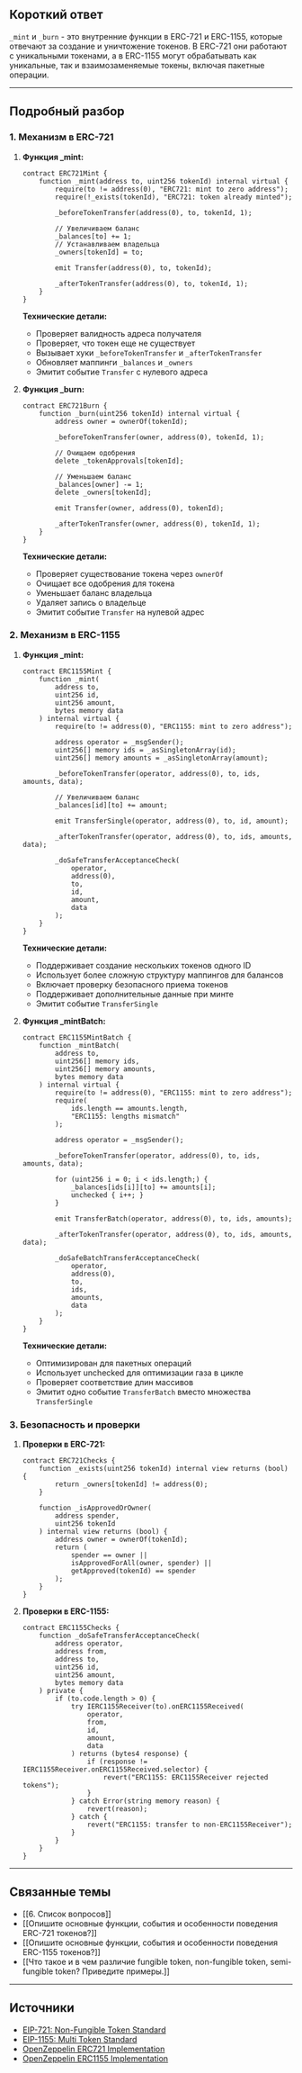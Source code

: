 ## Короткий ответ

`_mint` и `_burn` - это внутренние функции в ERC-721 и ERC-1155, которые отвечают за создание и уничтожение токенов. В ERC-721 они работают с уникальными токенами, а в ERC-1155 могут обрабатывать как уникальные, так и взаимозаменяемые токены, включая пакетные операции.

---

## Подробный разбор

### **1. Механизм в ERC-721**

1. **Функция _mint:**
   ```solidity
   contract ERC721Mint {
       function _mint(address to, uint256 tokenId) internal virtual {
           require(to != address(0), "ERC721: mint to zero address");
           require(!_exists(tokenId), "ERC721: token already minted");
           
           _beforeTokenTransfer(address(0), to, tokenId, 1);
           
           // Увеличиваем баланс
           _balances[to] += 1;
           // Устанавливаем владельца
           _owners[tokenId] = to;
           
           emit Transfer(address(0), to, tokenId);
           
           _afterTokenTransfer(address(0), to, tokenId, 1);
       }
   }
   ```

   **Технические детали:**
   - Проверяет валидность адреса получателя
   - Проверяет, что токен еще не существует
   - Вызывает хуки `_beforeTokenTransfer` и `_afterTokenTransfer`
   - Обновляет маппинги `_balances` и `_owners`
   - Эмитит событие `Transfer` с нулевого адреса

2. **Функция _burn:**
   ```solidity
   contract ERC721Burn {
       function _burn(uint256 tokenId) internal virtual {
           address owner = ownerOf(tokenId);
           
           _beforeTokenTransfer(owner, address(0), tokenId, 1);
           
           // Очищаем одобрения
           delete _tokenApprovals[tokenId];
           
           // Уменьшаем баланс
           _balances[owner] -= 1;
           delete _owners[tokenId];
           
           emit Transfer(owner, address(0), tokenId);
           
           _afterTokenTransfer(owner, address(0), tokenId, 1);
       }
   }
   ```

   **Технические детали:**
   - Проверяет существование токена через `ownerOf`
   - Очищает все одобрения для токена
   - Уменьшает баланс владельца
   - Удаляет запись о владельце
   - Эмитит событие `Transfer` на нулевой адрес

### **2. Механизм в ERC-1155**

1. **Функция _mint:**
   ```solidity
   contract ERC1155Mint {
       function _mint(
           address to,
           uint256 id,
           uint256 amount,
           bytes memory data
       ) internal virtual {
           require(to != address(0), "ERC1155: mint to zero address");
           
           address operator = _msgSender();
           uint256[] memory ids = _asSingletonArray(id);
           uint256[] memory amounts = _asSingletonArray(amount);
           
           _beforeTokenTransfer(operator, address(0), to, ids, amounts, data);
           
           // Увеличиваем баланс
           _balances[id][to] += amount;
           
           emit TransferSingle(operator, address(0), to, id, amount);
           
           _afterTokenTransfer(operator, address(0), to, ids, amounts, data);
           
           _doSafeTransferAcceptanceCheck(
               operator,
               address(0),
               to,
               id,
               amount,
               data
           );
       }
   }
   ```

   **Технические детали:**
   - Поддерживает создание нескольких токенов одного ID
   - Использует более сложную структуру маппингов для балансов
   - Включает проверку безопасного приема токенов
   - Поддерживает дополнительные данные при минте
   - Эмитит событие `TransferSingle`

2. **Функция _mintBatch:**
   ```solidity
   contract ERC1155MintBatch {
       function _mintBatch(
           address to,
           uint256[] memory ids,
           uint256[] memory amounts,
           bytes memory data
       ) internal virtual {
           require(to != address(0), "ERC1155: mint to zero address");
           require(
               ids.length == amounts.length,
               "ERC1155: lengths mismatch"
           );
           
           address operator = _msgSender();
           
           _beforeTokenTransfer(operator, address(0), to, ids, amounts, data);
           
           for (uint256 i = 0; i < ids.length;) {
               _balances[ids[i]][to] += amounts[i];
               unchecked { i++; }
           }
           
           emit TransferBatch(operator, address(0), to, ids, amounts);
           
           _afterTokenTransfer(operator, address(0), to, ids, amounts, data);
           
           _doSafeBatchTransferAcceptanceCheck(
               operator,
               address(0),
               to,
               ids,
               amounts,
               data
           );
       }
   }
   ```

   **Технические детали:**
   - Оптимизирован для пакетных операций
   - Использует unchecked для оптимизации газа в цикле
   - Проверяет соответствие длин массивов
   - Эмитит одно событие `TransferBatch` вместо множества `TransferSingle`

### **3. Безопасность и проверки**

1. **Проверки в ERC-721:**
   ```solidity
   contract ERC721Checks {
       function _exists(uint256 tokenId) internal view returns (bool) {
           return _owners[tokenId] != address(0);
       }
       
       function _isApprovedOrOwner(
           address spender,
           uint256 tokenId
       ) internal view returns (bool) {
           address owner = ownerOf(tokenId);
           return (
               spender == owner ||
               isApprovedForAll(owner, spender) ||
               getApproved(tokenId) == spender
           );
       }
   }
   ```

2. **Проверки в ERC-1155:**
   ```solidity
   contract ERC1155Checks {
       function _doSafeTransferAcceptanceCheck(
           address operator,
           address from,
           address to,
           uint256 id,
           uint256 amount,
           bytes memory data
       ) private {
           if (to.code.length > 0) {
               try IERC1155Receiver(to).onERC1155Received(
                   operator,
                   from,
                   id,
                   amount,
                   data
               ) returns (bytes4 response) {
                   if (response != IERC1155Receiver.onERC1155Received.selector) {
                       revert("ERC1155: ERC1155Receiver rejected tokens");
                   }
               } catch Error(string memory reason) {
                   revert(reason);
               } catch {
                   revert("ERC1155: transfer to non-ERC1155Receiver");
               }
           }
       }
   }
   ```

---

## Связанные темы
- [[6. Список вопросов]]
- [[Опишите основные функции, события и особенности поведения ERC-721 токенов?]]
- [[Опишите основные функции, события и особенности поведения ERC-1155 токенов?]]
- [[Что такое и в чем различие fungible token, non-fungible token, semi-fungible token? Приведите примеры.]]

---

## Источники
- [EIP-721: Non-Fungible Token Standard](https://eips.ethereum.org/EIPS/eip-721)
- [EIP-1155: Multi Token Standard](https://eips.ethereum.org/EIPS/eip-1155)
- [OpenZeppelin ERC721 Implementation](https://github.com/OpenZeppelin/openzeppelin-contracts/blob/master/contracts/token/ERC721/ERC721.sol)
- [OpenZeppelin ERC1155 Implementation](https://github.com/OpenZeppelin/openzeppelin-contracts/blob/master/contracts/token/ERC1155/ERC1155.sol) 